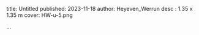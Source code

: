 title: Untitled
published: 2023-11-18
author: Heyeven_Werrun
desc : 1.35 x 1.35 m
cover: HW-u-5.png

...






